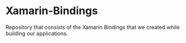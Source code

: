# Xamarin-Bindings

Repository that consists of the Xamarin Bindings that we created while building our applications.
